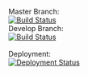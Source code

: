 Master Branch:<br />
[![Build Status](https://pingdong.visualstudio.com/Common%20Library/_apis/build/status/library/dotnet/pingdong.http?branchName=master)](https://pingdong.visualstudio.com/Common%20Library/_build/latest?definitionId=13&branchName=master)<br />
Develop Branch:<br />
[![Build Status](https://pingdong.visualstudio.com/Common%20Library/_apis/build/status/library/dotnet/pingdong.http?branchName=develop)](https://pingdong.visualstudio.com/Common%20Library/_build/latest?definitionId=13&branchName=develop)<br />
<br />
Deployment:<br />
[![Deployment Status](https://pingdong.vsrm.visualstudio.com/_apis/public/Release/badge/b57e1bf9-2061-450c-b27e-4c0fc8307b1a/5/5)](https://pingdong.visualstudio.com/Common%20Library/_release?view=all&definitionId=5)
